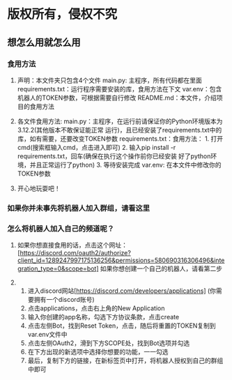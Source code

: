 # 版权所有，侵权不究

## 想怎么用就怎么用

### 食用方法

1. 声明：本文件夹只包含4个文件
    main.py: 主程序，所有代码都在里面
    requirements.txt：运行程序需要安装的库，食用方法在下文
    var.env：包含机器人的TOKEN参数，可根据需要自行修改
    README.md：本文件，介绍项目的食用方法

2. 各文件食用方法:
    main.py：主程序，在运行前请保证你的Python环境版本为3.12.2(其他版本不敢保证能正常
    运行)，且已经安装了requirements.txt中的库，如有需要，还要改变TOKEN参数
    requirements.txt：食用方法：
        1. 打开cmd(搜索框输入cmd，点击进入即可)
        2. 输入pip install -r requirements.txt，回车(确保在执行这个操作前你已经安装
        好了python环境，并且正常运行了python)
        3. 等待安装完成
    var.env: 在本文件中修改你的TOKEN参数

3. 开心地玩耍吧！

### 如果你并未事先将机器人加入群组，请看这里

### 怎么将机器人加入自己的频道呢？

1. 如果你想直接食用的话，点击这个网址：[https://discord.com/oauth2/authorize?client_id=1289247997175136256&permissions=580690316306496&integration_type=0&scope=bot]
如果你想创建一个自己的机器人，请看第二步

2. 1. 进入discord网站[https://discord.com/developers/applications]
        (你需要拥有一个discord账号)
   2. 点击applications，点击右上角的New Application
   3. 输入你创建的app名称，勾选下方协议条款，点击create
   4. 点击左侧Bot，找到Reset Token，点击，随后将重置的TOKEN复制到var.env文件中
   5. 点击左侧OAuth2，滑到下方SCOPE处，找到Bot选项并勾选
   6. 在下方出现的新选项中选择你想要的功能，一一勾选
   7. 最后，复制下方的链接，在新标签页中打开，将机器人授权到自己的群组中即可
